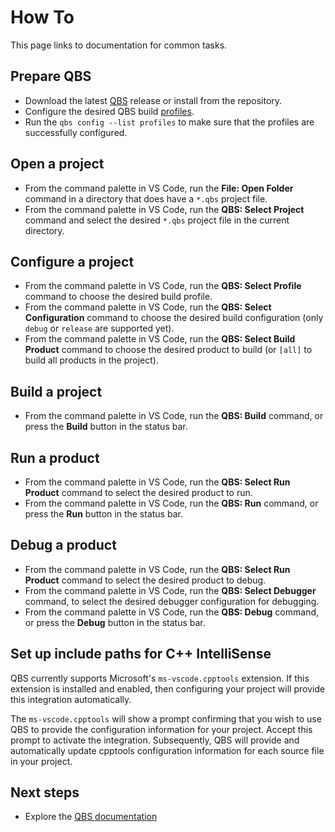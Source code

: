 # How To

This page links to documentation for common tasks.

## Prepare QBS

* Download the latest [QBS](https://download.qt.io/official_releases/qbs/) release
or install from the repository.
* Configure the desired QBS build [profiles](https://doc.qt.io/qbs/configuring.html).
* Run the `qbs config --list profiles` to make sure that the profiles
are successfully configured.

## Open a project

* From the command palette in VS Code, run the **File: Open Folder** command
in a directory that does have a `*.qbs` project file.
* From the command palette in VS Code, run the **QBS: Select Project** command
and select the desired `*.qbs` project file in the current directory.

## Configure a project

* From the command palette in VS Code, run the **QBS: Select Profile** command
to choose the desired build profile.
* From the command palette in VS Code, run the **QBS: Select Configuration** command
to choose the desired build configuration (only `debug` or `release` are supported yet).
* From the command palette in VS Code, run the **QBS: Select Build Product** command
to choose the desired product to build (or `[all]` to build all products in the project).

## Build a project

* From the command palette in VS Code, run the **QBS: Build** command,
or press the **Build** button in the status bar.

## Run a product

* From the command palette in VS Code, run the **QBS: Select Run Product** command
to select the desired product to run.
* From the command palette in VS Code, run the **QBS: Run** command,
or press the **Run** button in the status bar.

## Debug a product

* From the command palette in VS Code, run the **QBS: Select Run Product** command
to select the desired product to debug.
* From the command palette in VS Code, run the **QBS: Select Debugger** command,
to select the desired debugger configuration for debugging.
* From the command palette in VS Code, run the **QBS: Debug** command,
or press the **Debug** button in the status bar.

## Set up include paths for C++ IntelliSense

QBS currently supports Microsoft's `ms-vscode.cpptools` extension. If this extension
is installed and enabled, then configuring your project will provide this integration
automatically.

The `ms-vscode.cpptools` will show a prompt confirming that you wish to use QBS to
provide the configuration information for your project. Accept this prompt to activate
the integration. Subsequently, QBS will provide and automatically update cpptools
configuration information for each source file in your project.

## Next steps

- Explore the [QBS documentation](README.md)
